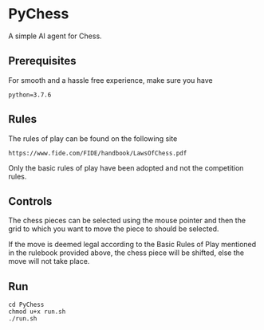 # PyChess
A simple AI agent for Chess. 

## Prerequisites

For smooth and a hassle free experience, make sure you have
```
python=3.7.6
``` 

## Rules

The rules of play can be found on the following site
```
https://www.fide.com/FIDE/handbook/LawsOfChess.pdf
```

Only the basic rules of play have been adopted and not the competition rules. 

## Controls

The chess pieces can be selected using the mouse pointer and then the grid to which you want to move the piece to should be selected.

If the move is deemed legal according to the Basic Rules of Play mentioned in the rulebook provided above, the chess piece will be shifted, else the move will not take place.

## Run

```
cd PyChess
chmod u+x run.sh
./run.sh
```

